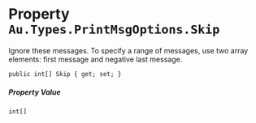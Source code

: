 # Property `Au.Types.PrintMsgOptions.Skip`

Ignore these messages. To specify a range of messages, use two array elements: first message and negative last message.

```
public int[] Skip { get; set; }
```

##### Property Value

`int[]`